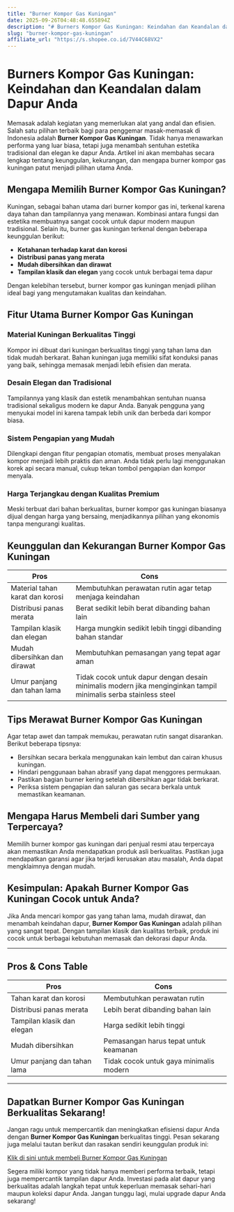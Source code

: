 ```yaml
---
title: "Burner Kompor Gas Kuningan"
date: 2025-09-26T04:48:48.655894Z
description: "# Burners Kompor Gas Kuningan: Keindahan dan Keandalan dalam Dapur Anda..."
slug: "burner-kompor-gas-kuningan"
affiliate_url: "https://s.shopee.co.id/7V44C68VX2"
---
```

# Burners Kompor Gas Kuningan: Keindahan dan Keandalan dalam Dapur Anda

Memasak adalah kegiatan yang memerlukan alat yang andal dan efisien. Salah satu pilihan terbaik bagi para penggemar masak-memasak di Indonesia adalah **Burner Kompor Gas Kuningan**. Tidak hanya menawarkan performa yang luar biasa, tetapi juga menambah sentuhan estetika tradisional dan elegan ke dapur Anda. Artikel ini akan membahas secara lengkap tentang keunggulan, kekurangan, dan mengapa burner kompor gas kuningan patut menjadi pilihan utama Anda.

## Mengapa Memilih Burner Kompor Gas Kuningan?

Kuningan, sebagai bahan utama dari burner kompor gas ini, terkenal karena daya tahan dan tampilannya yang menawan. Kombinasi antara fungsi dan estetika membuatnya sangat cocok untuk dapur modern maupun tradisional. Selain itu, burner gas kuningan terkenal dengan beberapa keunggulan berikut:

- **Ketahanan terhadap karat dan korosi**  
- **Distribusi panas yang merata**  
- **Mudah dibersihkan dan dirawat**  
- **Tampilan klasik dan elegan** yang cocok untuk berbagai tema dapur  

Dengan kelebihan tersebut, burner kompor gas kuningan menjadi pilihan ideal bagi yang mengutamakan kualitas dan keindahan.

## Fitur Utama Burner Kompor Gas Kuningan

### Material Kuningan Berkualitas Tinggi

Kompor ini dibuat dari kuningan berkualitas tinggi yang tahan lama dan tidak mudah berkarat. Bahan kuningan juga memiliki sifat konduksi panas yang baik, sehingga memasak menjadi lebih efisien dan merata.

### Desain Elegan dan Tradisional

Tampilannya yang klasik dan estetik menambahkan sentuhan nuansa tradisional sekaligus modern ke dapur Anda. Banyak pengguna yang menyukai model ini karena tampak lebih unik dan berbeda dari kompor biasa.

### Sistem Pengapian yang Mudah

Dilengkapi dengan fitur pengapian otomatis, membuat proses menyalakan kompor menjadi lebih praktis dan aman. Anda tidak perlu lagi menggunakan korek api secara manual, cukup tekan tombol pengapian dan kompor menyala.

### Harga Terjangkau dengan Kualitas Premium

Meski terbuat dari bahan berkualitas, burner kompor gas kuningan biasanya dijual dengan harga yang bersaing, menjadikannya pilihan yang ekonomis tanpa mengurangi kualitas.

## Keunggulan dan Kekurangan Burner Kompor Gas Kuningan

| **Pros** | **Cons** |
|---|---|
| Material tahan karat dan korosi | Membutuhkan perawatan rutin agar tetap menjaga keindahan |
| Distribusi panas merata | Berat sedikit lebih berat dibanding bahan lain|
| Tampilan klasik dan elegan | Harga mungkin sedikit lebih tinggi dibanding bahan standar|
| Mudah dibersihkan dan dirawat | Membutuhkan pemasangan yang tepat agar aman |
| Umur panjang dan tahan lama | Tidak cocok untuk dapur dengan desain minimalis modern jika menginginkan tampil minimalis serba stainless steel |

## Tips Merawat Burner Kompor Gas Kuningan

Agar tetap awet dan tampak memukau, perawatan rutin sangat disarankan. Berikut beberapa tipsnya:

- Bersihkan secara berkala menggunakan kain lembut dan cairan khusus kuningan.
- Hindari penggunaan bahan abrasif yang dapat menggores permukaan.
- Pastikan bagian burner kering setelah dibersihkan agar tidak berkarat.
- Periksa sistem pengapian dan saluran gas secara berkala untuk memastikan keamanan.

## Mengapa Harus Membeli dari Sumber yang Terpercaya?

Memilih burner kompor gas kuningan dari penjual resmi atau terpercaya akan memastikan Anda mendapatkan produk asli berkualitas. Pastikan juga mendapatkan garansi agar jika terjadi kerusakan atau masalah, Anda dapat mengklaimnya dengan mudah.

## Kesimpulan: Apakah Burner Kompor Gas Kuningan Cocok untuk Anda?

Jika Anda mencari kompor gas yang tahan lama, mudah dirawat, dan menambah keindahan dapur, **Burner Kompor Gas Kuningan** adalah pilihan yang sangat tepat. Dengan tampilan klasik dan kualitas terbaik, produk ini cocok untuk berbagai kebutuhan memasak dan dekorasi dapur Anda.

---

## Pros & Cons Table

| **Pros** | **Cons** |
|-------------|------------|
| Tahan karat dan korosi | Membutuhkan perawatan rutin |
| Distribusi panas merata | Lebih berat dibanding bahan lain |
| Tampilan klasik dan elegan | Harga sedikit lebih tinggi |
| Mudah dibersihkan | Pemasangan harus tepat untuk keamanan |
| Umur panjang dan tahan lama | Tidak cocok untuk gaya minimalis modern |

---

## Dapatkan Burner Kompor Gas Kuningan Berkualitas Sekarang!

Jangan ragu untuk mempercantik dan meningkatkan efisiensi dapur Anda dengan **Burner Kompor Gas Kuningan** berkualitas tinggi. Pesan sekarang juga melalui tautan berikut dan rasakan sendiri keunggulan produk ini:

[Klik di sini untuk membeli Burner Kompor Gas Kuningan](https://s.shopee.co.id/7V44C68VX2)

Segera miliki kompor yang tidak hanya memberi performa terbaik, tetapi juga mempercantik tampilan dapur Anda. Investasi pada alat dapur yang berkualitas adalah langkah tepat untuk keperluan memasak sehari-hari maupun koleksi dapur Anda. Jangan tunggu lagi, mulai upgrade dapur Anda sekarang!